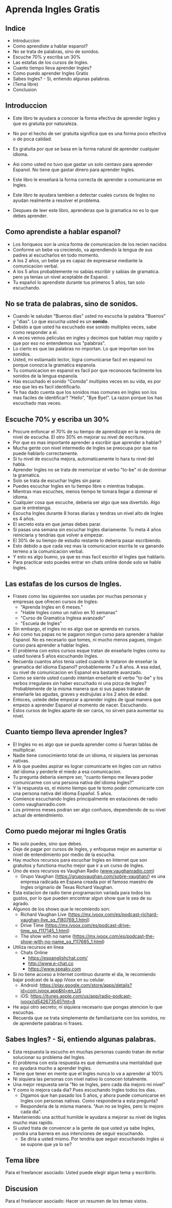 # Aprenda Ingles Gratis
## Indice
* Introduccion
* Como aprendiste a hablar espanol?
* No se trata de palabras, sino de sonidos.
* Escuche 70% y escriba un 30%
* Las estafas de los cursos de Ingles.
* Cuanto tiempo lleva aprender Ingles?
* Como puedo aprender Ingles Gratis
* Sabes Ingles? - Si, entiendo algunas palabras.
* (Tema libre)
* Conclusion

## Introduccion

* Este libro te ayudara a conocer la forma efectiva
de aprender Ingles y que es gratuita por naturaleza.

* No por el hecho de ser gratuita significa que es una forma poco efectiva
o de poca calidad. 

* Es gratuita por que se basa en la forma natural de aprender cualquier idioma.

* Asi como usted no tuvo que gastar un solo centavo para aprender
Espanol. No tiene que gastar dinero para aprender Ingles.

* Este libro le enseñará la forma correcta de aprender a comunicarse
en Ingles.

* Este libro te ayudara tambien a detectar cuales cursos de Ingles
no ayudan realmente a resolver el problema.

* Despues de leer este libro, aprenderas que la gramatica no es lo que debes
aprender.

## Como aprendiste a hablar espanol?
* Los lloriqueos son la unica forma de comunicacion de los 
recien nacidos
* Conforme un bebe va creciendo, va aprendiendo la lengua
de sus padres al escucharlos en todo momento.
* A los 2 años, un bebe ya es capaz de expresarse
mediante la comunicacion verbal.
* A los 5 años probablemente no sabias escribir y sabias de gramatica.
pero ya tenias un nivel aceptable de Espanol.
* Tu español lo aprendiste durante tus primeros 5 años, tan solo escuchando.

## No se trata de palabras, sino de sonidos.
* Cuando le saludan "Buenos dias" usted no escucha la palabra "Buenos" y "dias".
Lo que escucha usted es un **sonido**.
* Debido a que usted ha escuchado ese sonido multiples veces, sabe como responder a el.
* A veces vemos peliculas en ingles y decimos que hablan
muy rapido y que por eso no entendemos sus "palabras".
* Lo cierto es que las palabras no importan. Lo que importan son
los sonidos.
* Usted, mi estiamado lector, logra comunicarse facil en espanol no porque 
conozca la gramatica espanola.
* Tu comunicacion en espanol es facil por que reconoces facilmente
los sonidos de la lengua espanola.
* Has escuchado el sonido "Comida" multiples veces en su vida, es por eso que les es
facil identificarlo.
* Te has dado cuenta que los sonidos mas comunes en Ingles son los
 mas faciles de identificar? "Hello", "Bye Bye!". La razon porque los
has escuchado mas veces.

## Escuche 70% y escriba un 30%
* Procure enfoncar el 70% de su tiempo de aprendizaje en la mejora de
nivel de escucha. El otro 30% en mejorar su nivel de escritura.
* Por que es mas importante aprender a escribir que aprender a hablar?
* Mucha gente con nivel intermedio de Ingles se preocupa por que no puede hablarlo
correctamente.
* Si tu nivel de escucha mejora, automaticamente lo hara tu nivel del habla.
* Aprender Ingles no se trata de memorizar el verbo "to-be" ni de dominar la gramatica.
* Solo se trata de escuchar Ingles sin parar.
* Puedes escuchar Ingles en tu tiempo libre o mientras trabajas.
* Mientras mas escuches, menos tiempo te tomara llegar a dominar el idioma.
* Cualquier cosa que escuche, deberia ser algo que sea divertido. Algo que le entretenga.
* Escucha Ingles durante 8 horas diarias y tendras un nivel alto de Ingles es 4 años.
* El secreto esta en que jamas debes parar.
* Si pasas una semana sin escuchar Ingles diariamente. Tu meta 4 años reiniciaria y
tendrias que volver a empezar.
* El 30% de su tiempo de estudio restante lo deberia pasar escribiendo.
* Esto debido a que cada vez mas la comunicacion escrita le va ganando terreno
a la comunicacion verbal.
* Y esto es algo bueno, ya que es mas facil escribir el Ingles que hablarlo.
* Para practicar esto puedes entrar en chats online donde solo se hable Ingles.

## Las estafas de los cursos de Ingles. 
* Frases como las siguientes son usadas por muchas personas y empresas
que ofrecen cursos de Ingles:
  * "Aprenda Ingles en 6 meses."
  * "Hable Ingles como un nativo en 10 semanas"
  * "Curso de Gramatica Inglesa avanzado"
  * "Escuela de Ingles"
* Sin embargo, el ingles no es algo que se aprenda en cursos.
* Asi como tus papas no te pagaron ningun curso para aprender a hablar Espanol. No es necesario
que tomes, ni mucho menos pagues, ningun curso para aprender a hablar Ingles.
* El problema con estos cursos esque tratan de enseñarle Ingles como su usted
tuviera 5 años escuchando Ingles.
* Recuerda cuantos años tenia usted cuando le trataron de enseñar la gramatica del idioma Espanol?
probablemente 7 u 8 años. A esa edad, su nivel de comunicacion en Espanol era bastante avanzado.
* Como se siente usted cuando intentan enseñarle el verbo "to-be" y los 
 verbos irregulares sin haber escuchado ni una pizca de Ingles?
  Probablemente de la misma manera que si sus papas trataran de enseñarle las agudas, graves
y esdrujulas a los 2 años de edad.
* Entoces, ustede debe empezar a aprender ingles de igual manera que empezo a aprender Espanol
al momento de nacer. Escuchando.
* Estos cursos de Ingles aparte de ser caros, no sirven para aumentar su nivel.

## Cuanto tiempo lleva aprender Ingles?
* El Ingles no es algo que se pueda aprender como si fueran tablas de multiplicar.
* Nadie tiene conocimiento total de un idioma, ni siquiera las personas nativas.
* A lo que puedes aspirar es lograr comunicarte en Ingles con un nativo del idioma y
perderle el miedo a esa comunicacion.
* Tu pregunta deberia siempre ser, "cuanto tiempo me llevara poder comunicarme
con una persona nativa del idioma Ingles?"
* Y la respuesta es, el mismo tiempo que te tomo poder comunicarte con una
persona nativa del idioma Español. 5 años.
* Comience escuchando Ingles principalmente en estaciones de radio como vaughanradio.com
* Los primeros meses podran ser algo confusos, dependiendo de su nivel actual de entendmiento.


## Como puedo mejorar mi Ingles Gratis
* No solo puedes, sino que debes. 
* Deje de pagar por cursos de Ingles, y enfoquese mejor en aumentar si nivel de 
entendimiento por medio de la escucha.
* Hay muchos recursos para escuchar Ingles en Internet que son 
 gratuitos y functiona mucho mejor que ir a un curso de Ingles.
* Uno de esos recursos es Vaughan Radio (www.vaughanradio.com)
  * Grupo Vaughan (https://grupovaughan.com/sobre-vaughan/) es una empresa radicada en Espana creada por el famoso
  maestro de Ingles originario de Texas Richard Vaughan.
* Esta estacion de radio tiene programacion variada
para todos los gustos, por lo que pueden encontrar algun show que le sea de su agrado.
* Algunos de los shows que le recomiendo son:
    * Richard Vaughan Live (https://mx.ivoox.com/es/podcast-richard-vaughan-live_sq_f180769_1.html)
    * Drive Time (https://mx.ivoox.com/es/podcast-drive-time_sq_f117145_1.html)
    * The show with no name (https://mx.ivoox.com/es/podcast-the-show-with-no-name_sq_f117685_1.html)
* Utiliza recursos en linea
  * Chats Online
    * https://espanglishchat.com/
    * http://www.e-chat.co
    * https://www.speaky.com
* Si no tiene acceso a Internet continuo durante el dia, le recomiendo bajar podcast
de la app iVoox en su celular.
  * Android: https://play.google.com/store/apps/details?id=com.ivoox.app&hl=en_US
  * iOS: https://itunes.apple.com/us/app/radio-podcast-ivoox/id542673545?mt=8
* He aqui otro secreto; ni siquiera necesario que pongas atencion lo que escuchas.
* Recuerda que se trata simplemente de familiarizarte con los sonidos, 
no de aprenderte palabras ni frases.
    
## Sabes Ingles? - Si, entiendo algunas palabras.
* Esta respuesta la escucho en muchas personas cuando tratan de evitar
solucionar su problema del Ingles.
* El problema con esta respuesta es que demuestra una mentalidad que
no ayudara mucho a aprender Ingles.
* Tiene que tener en mente que el Ingles nunca lo va a aprender al 100%
* Ni siquiera las personas con nivel nativo lo conocen totalmente.
* Una mejor respuesta seria "No se Ingles, pero cada dia mejoro mi nivel"
* Y como lo mejora cada dia? Pues escuchando Ingles todos los dias.
  * Digamos que han pasado los 5 años, y ahora puede comunicarse en 
Ingles con personas nativas. Como responderia a esta pregunta?
  * Responderia de la misma manera. "Aun no se Ingles, pero lo mejoro cada dia".
* Manteniendo una actitud humilde le ayudara a mejorar su nivel
de Ingles mucho mas rapido.
* Si usted trata de convencer a la gente de que usted ya sabe Ingles, pondra
una barrera en sus intenciones de seguir escuchando. 
  * Se diria a usted mismo. Por tendria que seguir escuchando Ingles si se supone que ya lo se?
  
## Tema libre
Para el freelancer asociado: Usted puede elegir algun tema y escribirlo.

## Discusion
Para el freelancer asociado: Hacer un resumen de los temas vistos.